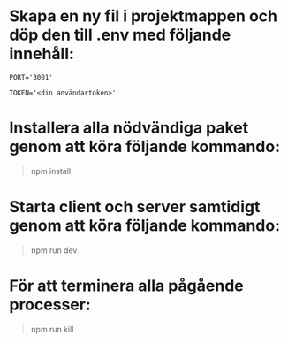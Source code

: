 # Skapa en ny fil i projektmappen och döp den till .env med följande innehåll:

```PORT='3001'```

```TOKEN='<din användartoken>'```

# Installera alla nödvändiga paket genom att köra följande kommando:

> npm install

# Starta client och server samtidigt genom att köra följande kommando:

> npm run dev

# För att terminera alla pågående processer:

> npm run kill